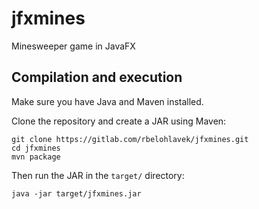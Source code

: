 # jfxmines

Minesweeper game in JavaFX

## Compilation and execution

Make sure you have Java and Maven installed.

Clone the repository and create a JAR using Maven:

```
git clone https://gitlab.com/rbelohlavek/jfxmines.git
cd jfxmines
mvn package
```

Then run the JAR in the `target/` directory:

```
java -jar target/jfxmines.jar

```
